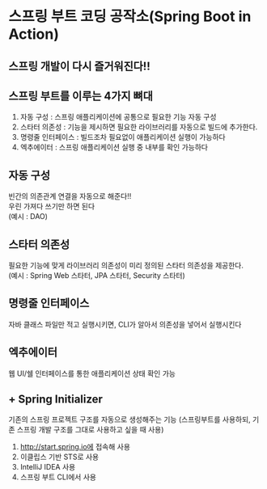 # 스프링 부트 코딩 공작소(Spring Boot in Action)
**스프링 개발이 다시 즐거워진다!!**
---
## 스프링 부트를 이루는 4가지 뼈대
1. 자동 구성 : 스프링 애플리케이션에 공통으로 필요한 기능 자동 구성
2. 스타터 의존성 : 기능을 제시하면 필요한 라이브러리를 자동으로 빌드에 추가한다.
3. 명령줄 인터페이스 :  빌드조차 필요없이 애플리케이션 실행이 가능하다
4. 엑추에이터 : 스프링 애플리케이션 실행 중 내부를 확인 가능하다

## 자동 구성
빈간의 의존관계 연결을 자동으로 해준다!!  
우린 가져다 쓰기만 하면 된다  
(예시 : DAO)

## 스타터 의존성
필요한 기능에 맞게 라이브러리 의존성이 미리 정의된 스타터 의존성을 제공한다.   
(예시 : Spring Web 스타터, JPA 스타터, Security 스타터)

## 명령줄 인터페이스
자바 클래스 파일만 적고 실행시키면, CLI가 알아서 의존성을 넣어서 실행시킨다

## 엑추에이터
웹 UI/쉘 인터페이스를 통한 애플리케이션 상태 확인 가능

## + Spring Initializer
기존의 스프링 프로젝트 구조를 자동으로 생성해주는 기능
(스프링부트를 사용하되, 기존 스프링 개발 구조를 그대로 사용하고 싶을 때 사용)
1. http://start.spring.io에 접속해 사용
2. 이클립스 기반 STS로 사용
3. IntelliJ IDEA 사용
4. 스프링 부트 CLI에서 사용

